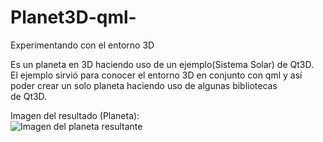 # Planet3D-qml-
Experimentando con el entorno 3D

Es un planeta en 3D haciendo uso de un ejemplo(Sistema Solar) de Qt3D.  
El ejemplo sirvió para conocer el entorno 3D en conjunto con qml y así poder crear un solo planeta haciendo uso de algunas bibliotecas  
de Qt3D.  

Imagen del resultado (Planeta):  
![Imagen del planeta resultante](https://i.stack.imgur.com/2ioSc.png)  


